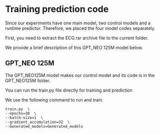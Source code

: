 # Training prediction code
Since our experiments have one main model, two control models and a runtime predictor. Therefore, we placed the four model codes separately.

First, you need to extract the ECG.rar archive file to the current folder.

We provide a brief description of this GPT_NEO 125M model below.



## GPT_NEO 125M
The GPT_NEO125M model makes our control model and its code is in the GPT_NEO125M folder.

You can run the train.py file directly for training and prediction

We use the following command to run and train.

    train.py  \
    --epochs=30  \
    --batch-size=1  \
    --gradient_accumulation=32  \
    --Generated_models=Generated_models



